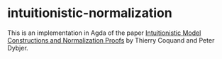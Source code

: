 # intuitionistic-normalization
This is an implementation in Agda of the paper [Intuitionistic Model Constructions and Normalization Proofs](http://www.cse.chalmers.se/~peterd/papers/Glueing.pdf) by Thierry Coquand and Peter Dybjer.
